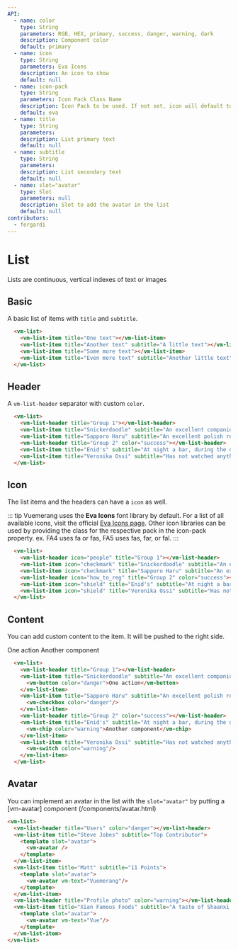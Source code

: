 ```yaml
---
API:
  - name: color
    type: String
    parameters: RGB, HEX, primary, success, danger, warning, dark
    description: Component color
    default: primary
  - name: icon
    type: String
    parameters: Eva Icons
    description: An icon to show
    default: null
  - name: icon-pack
    type: String
    parameters: Icon Pack Class Name
    description: Icon Pack to be used. If not set, icon will default to Eva Icons. ex. FA4 uses fa or fas, FA5 uses fas, far, or fal.
    default: eva
  - name: title
    type: String
    parameters:
    description: List primary text
    default: null
  - name: subtitle
    type: String
    parameters:
    description: List secondary text
    default: null
  - name: slot="avatar"
    type: Slot
    parameters: null
    description: Slot to add the avatar in the list
    default: null
contributors:
  - fergardi
---
```


# List

<box header>

  Lists are continuous, vertical indexes of text or images

</box>

<box>

## Basic

A basic list of items with `title` and `subtitle`.

<vuecode md>
<div slot="demo">
  <vm-list>
    <vm-list-item title="One text"></vm-list-item>
    <vm-list-item title="Another text" subtitle="A little text"></vm-list-item>
    <vm-list-item title="Some more text"></vm-list-item>
    <vm-list-item title="Even more text" subtitle="Another little text"></vm-list-item>
  </vm-list>
</div>
<div slot="code">

```html
  <vm-list>
    <vm-list-item title="One text"></vm-list-item>
    <vm-list-item title="Another text" subtitle="A little text"></vm-list-item>
    <vm-list-item title="Some more text"></vm-list-item>
    <vm-list-item title="Even more text" subtitle="Another little text"></vm-list-item>
  </vm-list>
```

</div>
</vuecode>
</box>

<box>

## Header

A `vm-list-header` separator with custom `color`.

<vuecode md>
<div slot="demo">
  <vm-list>
    <vm-list-header title="Group 1"></vm-list-header>
    <vm-list-item title="Snickerdoodle" subtitle="An excellent companion"></vm-list-item>
    <vm-list-item title="Sapporo Haru" subtitle="An excellent polish restaurant, quick delivery and hearty, filling meals"></vm-list-item>
    <vm-list-header title="Group 2" color="success"></vm-list-header>
    <vm-list-item title="Enid's" subtitle="At night a bar, during the day a delicious brunch spot."></vm-list-item>
    <vm-list-item title="Veronika Ossi" subtitle="Has not watched anything recently"></vm-list-item>
  </vm-list>
</div>
<div slot="code">

```html
  <vm-list>
    <vm-list-header title="Group 1"></vm-list-header>
    <vm-list-item title="Snickerdoodle" subtitle="An excellent companion"></vm-list-item>
    <vm-list-item title="Sapporo Haru" subtitle="An excellent polish restaurant, quick delivery and hearty, filling meals"></vm-list-item>
    <vm-list-header title="Group 2" color="success"></vm-list-header>
    <vm-list-item title="Enid's" subtitle="At night a bar, during the day a delicious brunch spot."></vm-list-item>
    <vm-list-item title="Veronika Ossi" subtitle="Has not watched anything recently"></vm-list-item>
  </vm-list>
```

</div>
</vuecode>
</box>

<box>

## Icon

The list items and the headers can have a `icon` as well.

::: tip
Vuemerang uses the **Eva Icons** font library by default. For a list of all available icons, visit the official [Eva Icons page](https://akveo.github.io/eva-icons/). Other icon libraries can be used by providing the class for the respective pack in the icon-pack property. ex. FA4 uses fa or fas, FA5 uses fas, far, or fal.
:::

<vuecode md>
<div slot="demo">
  <vm-list>
    <vm-list-header icon="people" title="Group 1"></vm-list-header>
    <vm-list-item icon="checkmark" title="Snickerdoodle" subtitle="An excellent companion"></vm-list-item>
    <vm-list-item icon="checkmark" title="Sapporo Haru" subtitle="An excellent polish restaurant, quick delivery and hearty, filling meals"></vm-list-item>
    <vm-list-header icon="how_to_reg" title="Group 2" color="success"></vm-list-header>
    <vm-list-item icon="shield" title="Enid's" subtitle="At night a bar, during the day a delicious brunch spot."></vm-list-item>
    <vm-list-item icon="shield" title="Veronika Ossi" subtitle="Has not watched anything recently"></vm-list-item>
  </vm-list>
</div>
<div slot="code">

```html
  <vm-list>
    <vm-list-header icon="people" title="Group 1"></vm-list-header>
    <vm-list-item icon="checkmark" title="Snickerdoodle" subtitle="An excellent companion"></vm-list-item>
    <vm-list-item icon="checkmark" title="Sapporo Haru" subtitle="An excellent polish restaurant, quick delivery and hearty, filling meals"></vm-list-item>
    <vm-list-header icon="how_to_reg" title="Group 2" color="success"></vm-list-header>
    <vm-list-item icon="shield" title="Enid's" subtitle="At night a bar, during the day a delicious brunch spot."></vm-list-item>
    <vm-list-item icon="shield" title="Veronika Ossi" subtitle="Has not watched anything recently"></vm-list-item>
  </vm-list>
```

</div>
</vuecode>
</box>

<box>

## Content

You can add custom content to the item. It will be pushed to the right side.

<vuecode md>
<div slot="demo">
  <vm-list>
    <vm-list-header title="Group 1"></vm-list-header>
    <vm-list-item title="Rachel" subtitle="Last seen watching Arrested Development just now.">
      <vm-button color="danger">One action</vm-button>
    </vm-list-item>
    <vm-list-item title="Lindsay" subtitle="Last seen watching Bob's Burgers 10 hours ago.">
      <vm-checkbox color="danger"/>
    </vm-list-item>
    <vm-list-header title="Group 2" color="success"></vm-list-header>
    <vm-list-item title="Enid's" subtitle="At night a bar, during the day a delicious brunch spot.">
      <vm-chip color="warning">Another component</vm-chip>
    </vm-list-item>
    <vm-list-item title="Veronika Ossi" subtitle="Has not watched anything recently">
      <vm-switch color="warning"/>
    </vm-list-item>
  </vm-list>
</div>
<div slot="code">

```html
  <vm-list>
    <vm-list-header title="Group 1"></vm-list-header>
    <vm-list-item title="Snickerdoodle" subtitle="An excellent companion">
      <vm-button color="danger">One action</vm-button>
    </vm-list-item>
    <vm-list-item title="Sapporo Haru" subtitle="An excellent polish restaurant, quick delivery and hearty, filling meals">
      <vm-checkbox color="danger"/>
    </vm-list-item>
    <vm-list-header title="Group 2" color="success"></vm-list-header>
    <vm-list-item title="Enid's" subtitle="At night a bar, during the day a delicious brunch spot.">
      <vm-chip color="warning">Another component</vm-chip>
    </vm-list-item>
    <vm-list-item title="Veronika Ossi" subtitle="Has not watched anything recently">
      <vm-switch color="warning"/>
    </vm-list-item>
  </vm-list>
```

</div>
</vuecode>
</box>

<box>

## Avatar

You can implement an avatar in the list with the `slot="avatar"` by putting a [vm-avatar] component (/components/avatar.html)

<vuecode md>
<div slot="demo">
<vm-list>
  <vm-list-header title="Users" color="primary"></vm-list-header>
  <vm-list-item title="Steve Jobes" subtitle="Top Contributor">
    <template slot="avatar">
      <vm-avatar color="primary" text="Steve Jobes"/>
    </template>
  </vm-list-item>
  <vm-list-item title="Matt" subtitle="11 Points">
    <template slot="avatar">
      <vm-avatar color="primary" text="Matt"/>
    </template>
  </vm-list-item>
  <vm-list-header title="Profile photo" color="warning"></vm-list-header>
  <vm-list-item title="Xian Famous Foods" subtitle="A taste of Shaanxi's delicious culinary traditions, with delights like spicy cold noodles and lamb burgers.">
    <template slot="avatar">
      <vm-avatar color="warning" text="Xian Famous Foods"/>
    </template>
  </vm-list-item>
</vm-list>
</div>
<div slot="code">

```html
<vm-list>
  <vm-list-header title="Users" color="danger"></vm-list-header>
  <vm-list-item title="Steve Jobes" subtitle="Top Contributor">
    <template slot="avatar">
      <vm-avatar />
    </template>
  </vm-list-item>
  <vm-list-item title="Matt" subtitle="11 Points">
    <template slot="avatar">
      <vm-avatar vm-text="Vuemerang"/>
    </template>
  </vm-list-item>
  <vm-list-header title="Profile photo" color="warning"></vm-list-header>
  <vm-list-item title="Xian Famous Foods" subtitle="A taste of Shaanxi's delicious culinary traditions, with delights like spicy cold noodles and lamb burgers.">
    <template slot="avatar">
      <vm-avatar vm-text="Vue"/>
    </template>
  </vm-list-item>
</vm-list>
```

</div>
</vuecode>
</box>

